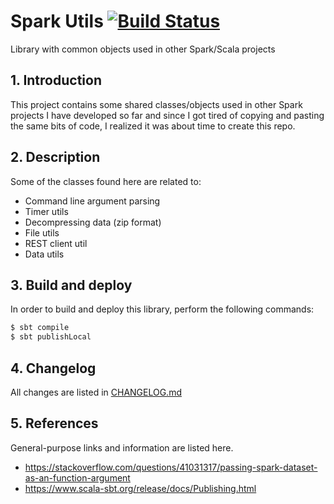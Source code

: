 # Spark Utils [![Build Status](https://travis-ci.org/andersonkmi/spark-utils.svg?branch=master)](https://travis-ci.org/andersonkmi/spark-utils)
Library with common objects used in other Spark/Scala projects

## 1. Introduction

This project contains some shared classes/objects used in other Spark projects I have developed so far and since I got
tired of copying and pasting the same bits of code, I realized it was about time to create this repo.

## 2. Description

Some of the classes found here are related to:
- Command line argument parsing
- Timer utils
- Decompressing data (zip format)
- File utils
- REST client util
- Data utils

## 3. Build and deploy

In order to build and deploy this library, perform the following commands:

```scala
$ sbt compile
$ sbt publishLocal
```

## 4. Changelog

All changes are listed in [CHANGELOG.md](CHANGELOG.md)

## 5. References

General-purpose links and information are listed here.

- https://stackoverflow.com/questions/41031317/passing-spark-dataset-as-an-function-argument
- https://www.scala-sbt.org/release/docs/Publishing.html
